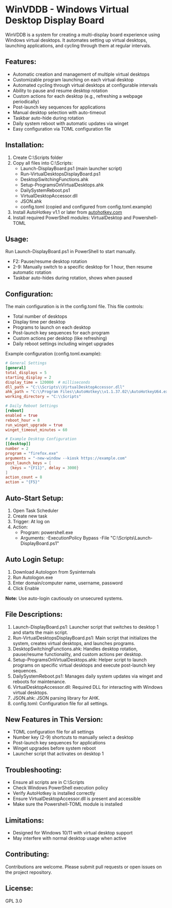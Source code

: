 # WinVDDB - Windows Virtual Desktop Display Board

WinVDDB is a system for creating a multi-display board experience using
Windows virtual desktops. It automates setting up virtual desktops,
launching applications, and cycling through them at regular intervals.

## Features:

-   Automatic creation and management of multiple virtual desktops
-   Customizable program launching on each virtual desktop
-   Automated cycling through virtual desktops at configurable intervals
-   Ability to pause and resume desktop rotation
-   Custom actions for each desktop (e.g., refreshing a webpage
    periodically)
-   Post-launch key sequences for applications
-   Manual desktop selection with auto-timeout
-   Taskbar auto-hide during rotation
-   Daily system reboot with automatic updates via winget
-   Easy configuration via TOML configuration file

## Installation:

1.  Create C:\Scripts folder
2.  Copy all files into C:\Scripts:
    -   Launch-DisplayBoard.ps1 (main launcher script)
    -   Run-VirtualDesktopsDisplayBoard.ps1
    -   DesktopSwitchingFunctions.ahk
    -   Setup-ProgramsOnVirtualDesktops.ahk
    -   DailySystemReboot.ps1
    -   VirtualDesktopAccessor.dll
    -   JSON.ahk
    -   config.toml (copied and configured from config.toml.example)
3.  Install AutoHotkey v1.1 or later from
    [autohotkey.com](https://www.autohotkey.com)
4.  Install required PowerShell modules: VirtualDesktop and Powershell-TOML

## Usage:

Run Launch-DisplayBoard.ps1 in PowerShell to start manually.

-   F2: Pause/resume desktop rotation
-   2-9: Manually switch to a specific desktop for 1 hour, then resume
    automatic rotation
-   Taskbar auto-hides during rotation, shows when paused

## Configuration:

The main configuration is in the config.toml file. This file controls:

-   Total number of desktops
-   Display time per desktop
-   Programs to launch on each desktop
-   Post-launch key sequences for each program
-   Custom actions per desktop (like refreshing)
-   Daily reboot settings including winget upgrades

Example configuration (config.toml.example):

```toml
# General Settings
[general]
total_displays = 5
starting_display = 2
display_time = 120000  # milliseconds
dll_path = "C:\\Scripts\\VirtualDesktopAccessor.dll"
ahk_path = "C:\\Program Files\\AutoHotkey\\v1.1.37.02\\AutoHotkeyU64.exe"
working_directory = "C:\\Scripts"

# Daily Reboot Settings
[reboot]
enabled = true
reboot_hour = 8
run_winget_upgrade = true
winget_timeout_minutes = 60

# Example Desktop Configuration
[[desktop]]
number = 2
program = "firefox.exe"
arguments = "-new-window --kiosk https://example.com"
post_launch_keys = [
  {keys = "{F11}", delay = 3000}
]
action_count = 8
action = "{F5}"
```

## Auto-Start Setup:

1.  Open Task Scheduler
2.  Create new task
3.  Trigger: At log on
4.  Action:
    -   Program: powershell.exe
    -   Arguments: -ExecutionPolicy Bypass -File
        "C:\Scripts\Launch-DisplayBoard.ps1"

## Auto Login Setup:

1.  Download Autologon from Sysinternals
2.  Run Autologon.exe
3.  Enter domain/computer name, username, password
4.  Click Enable

**Note:** Use auto-login cautiously on unsecured systems.

## File Descriptions:

1.  Launch-DisplayBoard.ps1: Launcher script that switches to desktop 1
    and starts the main script.
2.  Run-VirtualDesktopsDisplayBoard.ps1: Main script that initializes
    the system, creates virtual desktops, and launches programs.
3.  DesktopSwitchingFunctions.ahk: Handles desktop rotation,
    pause/resume functionality, and custom actions per desktop.
4.  Setup-ProgramsOnVirtualDesktops.ahk: Helper script to launch
    programs on specific virtual desktops and execute post-launch key
    sequences.
5.  DailySystemReboot.ps1: Manages daily system updates via winget and
    reboots for maintenance.
6.  VirtualDesktopAccessor.dll: Required DLL for interacting with
    Windows virtual desktops.
7.  JSON.ahk: JSON parsing library for AHK.
8.  config.toml: Configuration file for all settings.

## New Features in This Version:

- TOML configuration file for all settings
- Number key (2-9) shortcuts to manually select a desktop
- Post-launch key sequences for applications
- Winget upgrades before system reboot
- Launcher script that activates on desktop 1

## Troubleshooting:

-   Ensure all scripts are in C:\Scripts
-   Check Windows PowerShell execution policy
-   Verify AutoHotkey is installed correctly
-   Ensure VirtualDesktopAccessor.dll is present and accessible
-   Make sure the Powershell-TOML module is installed

## Limitations:

-   Designed for Windows 10/11 with virtual desktop support
-   May interfere with normal desktop usage when active

## Contributing:

Contributions are welcome. Please submit pull requests or open issues on
the project repository.

## License:

GPL 3.0